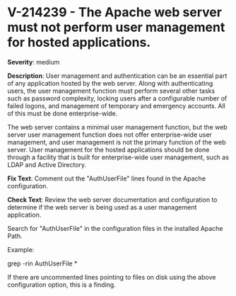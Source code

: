 # V-214239 - The Apache web server must not perform user management for hosted applications.

**Severity**: medium

**Description**:
User management and authentication can be an essential part of any application hosted by the web server. Along with authenticating users, the user management function must perform several other tasks such as password complexity, locking users after a configurable number of failed logons, and management of temporary and emergency accounts. All of this must be done enterprise-wide.

The web server contains a minimal user management function, but the web server user management function does not offer enterprise-wide user management, and user management is not the primary function of the web server. User management for the hosted applications should be done through a facility that is built for enterprise-wide user management, such as LDAP and Active Directory.

**Fix Text**:
 Comment out the "AuthUserFile" lines found in the Apache configuration\.

**Check Text**:
Review the web server documentation and configuration to determine if the web server is being used as a user management application.
 
Search for "AuthUserFile" in the configuration files in the installed Apache Path.
 
Example:

grep -rin AuthUserFile *
 
If there are uncommented lines pointing to files on disk using the above configuration option, this is a finding.
